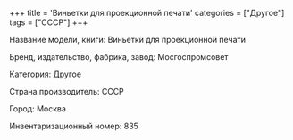 +++
title = 'Виньетки для проекционной печати'
categories = ["Другое"]
tags = ["СССР"]
+++

Название модели, книги: Виньетки для проекционной печати

Бренд, издательство, фабрика, завод: Мосгоспромсовет

Категория: Другое

Страна производитель: СССР

Город: Москва

Инвентаризационный номер: 835

